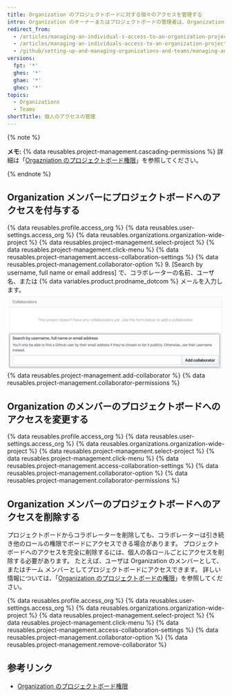 ```yaml
---
title: Organization のプロジェクトボードに対する個々のアクセスを管理する
intro: Organization のオーナーまたはプロジェクトボードの管理者は、Organization で所有しているプロジェクトボードに対する個々のメンバーのアクセスを管理できます。
redirect_from:
  - /articles/managing-an-individual-s-access-to-an-organization-project-board
  - /articles/managing-an-individuals-access-to-an-organization-project-board
  - /github/setting-up-and-managing-organizations-and-teams/managing-an-individuals-access-to-an-organization-project-board
versions:
  fpt: '*'
  ghes: '*'
  ghae: '*'
  ghec: '*'
topics:
  - Organizations
  - Teams
shortTitle: 個人のアクセスの管理
---
```


{% note %}

**メモ:** {% data reusables.project-management.cascading-permissions %} 詳細は「[Orgazniation のプロジェクトボード権限](/articles/project-board-permissions-for-an-organization)」を参照してください。

{% endnote %}

## Organization メンバーにプロジェクトボードへのアクセスを付与する

{% data reusables.profile.access_org %}
{% data reusables.user-settings.access_org %}
{% data reusables.organizations.organization-wide-project %}
{% data reusables.project-management.select-project %}
{% data reusables.project-management.click-menu %}
{% data reusables.project-management.access-collaboration-settings %}
{% data reusables.project-management.collaborator-option %}
9. [Search by username, full name or email address] で、コラボレーターの名前、ユーザ名、または {% data variables.product.prodname_dotcom %} メールを入力します。 ![Octocat のユーザ名が検索フィールドに入力されているコラボレーターセクション](/assets/images/help/projects/org-project-collaborators-find-name.png)
{% data reusables.project-management.add-collaborator %}
{% data reusables.project-management.collaborator-permissions %}

## Organization のメンバーのプロジェクトボードへのアクセスを変更する

{% data reusables.profile.access_org %}
{% data reusables.user-settings.access_org %}
{% data reusables.organizations.organization-wide-project %}
{% data reusables.project-management.select-project %}
{% data reusables.project-management.click-menu %}
{% data reusables.project-management.access-collaboration-settings %}
{% data reusables.project-management.collaborator-option %}
{% data reusables.project-management.collaborator-permissions %}

## Organization メンバーのプロジェクトボードへのアクセスを削除する

プロジェクトボードからコラボレーターを削除しても、コラボレーターは引き続き他のロールの権限でボードにアクセスできる場合があります。 プロジェクトボードへのアクセスを完全に削除するには、個人の各ロールごとにアクセスを削除する必要があります。 たとえば、ユーザは Organization のメンバーとして、またはチーム メンバーとしてプロジェクトボードにアクセスできます。 詳しい情報については、「[Organization のプロジェクトボードの権限](/articles/project-board-permissions-for-an-organization)」を参照してください。

{% data reusables.profile.access_org %}
{% data reusables.user-settings.access_org %}
{% data reusables.organizations.organization-wide-project %}
{% data reusables.project-management.select-project %}
{% data reusables.project-management.click-menu %}
{% data reusables.project-management.access-collaboration-settings %}
{% data reusables.project-management.collaborator-option %}
{% data reusables.project-management.remove-collaborator %}

## 参考リンク

- [Organization のプロジェクトボード権限](/articles/project-board-permissions-for-an-organization)
